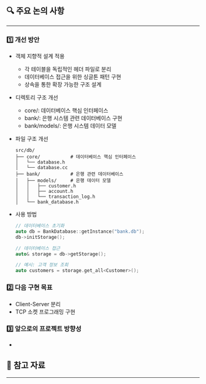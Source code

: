 ## **🔍 주요 논의 사항**

---

### 1️⃣ 개선 방안

- 객체 지향적 설계 적용
    - 각 테이블을 독립적인 헤더 파일로 분리
    - 데이터베이스 접근을 위한 싱글톤 패턴 구현
    - 상속을 통한 확장 가능한 구조 설계

- 디렉토리 구조 개선
    - core/: 데이터베이스 핵심 인터페이스
    - bank/: 은행 시스템 관련 데이터베이스 구현
    - bank/models/: 은행 시스템 데이터 모델

- 파일 구조 개선
    
    ```
    src/db/
    ├── core/           # 데이터베이스 핵심 인터페이스
    │   └── database.h
    │   └── database.cc
    ├── bank/           # 은행 관련 데이터베이스
    │   ├── models/     # 은행 데이터 모델
    │   │   ├── customer.h
    │   │   ├── account.h
    │   │   └── transaction_log.h
    │   └── bank_database.h
    ```
    

- 사용 방법
    
    ```cpp
    // 데이터베이스 초기화
    auto db = BankDatabase::getInstance("bank.db");
    db->initStorage();
    
    // 데이터베이스 접근
    auto& storage = db->getStorage();
    
    // 예시: 고객 정보 조회
    auto customers = storage.get_all<Customer>();
    ```
    

### 2️⃣ 다음 구현 목표

- Client-Server 분리
- TCP 소켓 프로그래밍 구현

### 3️⃣ 앞으로의 프로젝트 방향성

- 

## **📎 참고 자료**

---